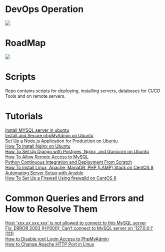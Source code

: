 # DevOps Operation
<img src="https://miro.medium.com/max/3964/1*AwvDJDfErlD34ox2QpwGoA.png">

<h1>RoadMap</h1>
<img src="https://roadmap.sh/roadmaps/devops.png">
<h1>Scripts</h1>
Repo contains scripts for deploying, installing servers, databases for CI/CD Tools and on remote servers.


<h1> Tutorials </h1>
<a href="https://www.digitalocean.com/community/tutorials/how-to-install-mysql-on-ubuntu-18-04">Install MYSQL server in ubuntu</a><br>
<a href="https://www.digitalocean.com/community/tutorials/how-to-install-and-secure-phpmyadmin-on-ubuntu-18-04">Install and Secure phpMyAdmin on Ubuntu</a><br>
<a href="https://www.digitalocean.com/community/tutorials/how-to-set-up-a-node-js-application-for-production-on-ubuntu-16-04">Set Up a Node.js Application for Production on Ubuntu</a><br>
<a href="https://www.digitalocean.com/community/tutorials/how-to-install-nginx-on-ubuntu-16-04">How To Install Nginx on Ubuntu</a><br>
<a href="https://www.digitalocean.com/community/tutorials/how-to-set-up-django-with-postgres-nginx-and-gunicorn-on-ubuntu-14-04">How To Set Up Django with Postgres, Nginx, and Gunicorn on Ubuntu</a><br>
<a href="https://www.digitalocean.com/community/tutorials/how-to-allow-remote-access-to-mysql">How To Allow Remote Access to MySQL</a> <br>
<a href="https://semaphoreci.com/blog/python-continuous-integration-continuous-delivery">Python Continuous Integration and Deployment From Scratch</a> <br>
<a href="https://www.digitalocean.com/community/tutorials/how-to-install-linux-apache-mariadb-php-lamp-stack-on-centos-8-quickstart">How To Install Linux, Apache, MariaDB, PHP (LAMP) Stack on CentOS 8</a><br>
<a href="https://www.digitalocean.com/community/meetup_kits/automating-server-setup-with-ansible-a-digitalocean-workshop-kit">Automating Server Setup with Ansible</a><br>
<a href="https://www.digitalocean.com/community/tutorials/how-to-set-up-a-firewall-using-firewalld-on-centos-8">How To Set Up a Firewall Using firewalld on CentOS 8</a>


<h1> Common Queries and Errors and How to Resolve Them</h1>
<a href="https://stackoverflow.com/a/1559992/9463686">Host 'xxx.xx.xxx.xxx' is not allowed to connect to this MySQL server </a><br>
<a href="https://www.tecmint.com/fix-error-2003-hy000-cant-connect-to-mysql-server-on-127-0-0-1-111/">Fix: ERROR 2003 (HY000): Can’t connect to MySQL server on ‘127.0.0.1’ (111)</a><br>
<a href="https://www.tecmint.com/disable-root-login-access-to-phpmyadmin/">How to Disable root Login Access to PhpMyAdmin</a><br>
<a href="https://www.tecmint.com/change-apache-port-in-linux/">How to Change Apache HTTP Port in Linux</a>
